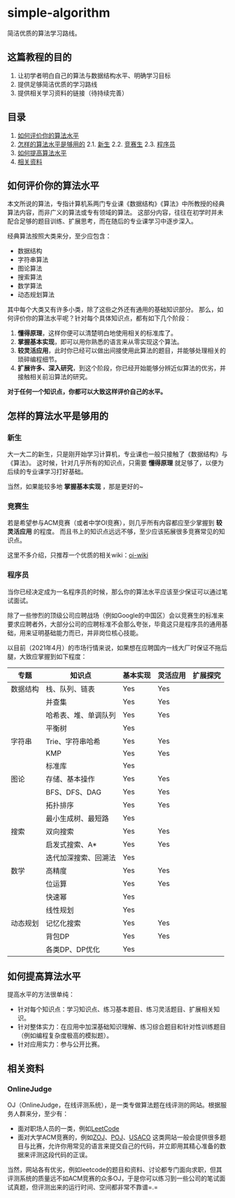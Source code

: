 # simple-algorithm
简洁优质的算法学习路线。

## 这篇教程的目的
1. 让初学者明白自己的算法与数据结构水平、明确学习目标
2. 提供足够简洁优质的学习路线
3. 提供相关学习资料的链接（待持续完善）

## 目录
1. [如何评价你的算法水平](#如何评价你的算法水平)
2. [怎样的算法水平是够用的](#怎样的算法水平是够用的)
    2.1. [新生](#新生)
    2.2. [竞赛生](#竞赛生)
    2.3. [程序员](#程序员)
3. [如何提高算法水平](#如何提高算法水平)
4. [相关资料](#相关资料)

## 如何评价你的算法水平
本文所说的算法，专指计算机系两门专业课《数据结构》《算法》中所教授的经典算法内容，而非广义的算法或专有领域的算法。
这部分内容，往往在初学时并未配合足够的题目训练、扩展思考，而在随后的专业课学习中逐步深入。

经典算法按照大类来分，至少应包含：
- 数据结构
- 字符串算法
- 图论算法
- 搜索算法
- 数学算法
- 动态规划算法

其中每个大类又有许多小类，除了这些之外还有通用的基础知识部分。
那么，如何评价你的算法水平呢？针对每个具体知识点，都有如下几个阶段：
1. **懂得原理**，这样你便可以清楚明白地使用相关的标准库了。
2. **掌握基本实现**，即可以用你熟悉的语言来从零实现这个算法。
3. **较灵活应用**，此时你已经可以做出间接使用此算法的题目，并能够处理相关的琐碎编程细节。
4. **扩展许多、深入研究**，到这个阶段，你已经开始能够分辨近似算法的优劣，并接触相关前沿算法的研究。

**对于任何一个知识点，你都可以大致这样评价自己的水平。**

## 怎样的算法水平是够用的

### 新生
大一大二的新生，只是刚开始学习计算机，专业课也一般只接触了《数据结构》与《算法》。
这时候，针对几乎所有的知识点，只需要 **懂得原理** 就足够了，以便为后续的专业课学习打好基础。

当然，如果能较多地 **掌握基本实现** ，那是更好的~

### 竞赛生
若是希望参与ACM竞赛（或者中学OI竞赛），则几乎所有内容都应至少掌握到 **较灵活应用** 的程度。
而且书上的知识点远远不够，至少应该拓展很多竞赛常见的知识点。

这里不多介绍，只推荐一个优质的相关wiki：[oi-wiki](https://oi-wiki.org/)

### 程序员
当你已经决定成为一名程序员的时候，那么你的算法水平应该至少保证可以通过笔试面试。

除了一些惨烈的顶级公司应聘战场（例如Google的中国区）会以竞赛生的标准来要求应聘者外，大部分公司的应聘标准不会那么夸张，毕竟这只是程序员的通用基础，用来证明基础能力而已，并非岗位核心技能。

以目前（2021年4月）的市场行情来说，如果想在应聘国内一线大厂时保证不拖后腿，大致应掌握到如下程度：

| 专题     | 知识点               | 基本实现 | 灵活应用 | 扩展探究 |
|----------|----------------------|----------|----------|----------|
| 数据结构 | 栈、队列、链表       | Yes      | Yes      |          |
|          | 并查集               | Yes      | Yes      |          |
|          | 哈希表、堆、单调队列 | Yes      | Yes      |          |
|          | 平衡树               | Yes      |          |          |
| 字符串   | Trie、字符串哈希     | Yes      | Yes      |          |
|          | KMP                  | Yes      | Yes      |          |
|          | 标准库               | Yes      |          |          |
| 图论     | 存储、基本操作       | Yes      | Yes      |          |
|          | BFS、DFS、DAG        | Yes      | Yes      |          |
|          | 拓扑排序             | Yes      | Yes      |          |
|          | 最小生成树、最短路   | Yes      |          |          |
| 搜索     | 双向搜索             | Yes      | Yes      |          |
|          | 启发式搜索、A*       | Yes      | Yes      |          |
|          | 迭代加深搜索、回溯法 | Yes      |          |          |
| 数学     | 高精度               | Yes      | Yes      |          |
|          | 位运算               | Yes      | Yes      |          |
|          | 快速幂               | Yes      |          |          |
|          | 线性规划             | Yes      |          |          |
| 动态规划 | 记忆化搜索           | Yes      | Yes      |          |
|          | 背包DP               | Yes      | Yes      |          |
|          | 各类DP、DP优化       | Yes      |          |          |

## 如何提高算法水平
提高水平的方法很单纯：
- 针对每个知识点：学习知识点、练习基本题目、练习灵活题目、扩展相关知识。
- 针对整体实力：在应用中加深基础知识理解、练习综合题目和针对性训练题目（例如编程复杂度极高的模拟题）。
- 针对应用实力：参与公开比赛。

## 相关资料

### OnlineJudge
OJ（OnlineJudge，在线评测系统），是一类专做算法题在线评测的网站。根据服务人群来分，至少有：
- 面对职场人员的一类，例如[LeetCode](https://leetcode.com/)
- 面对大学ACM竞赛的，例如[ZOJ](http://acm.zju.edu.cn)、[POJ](http://acm.pku.edu.cn/JudgeOnline/)、[USACO](http://ace.delos.com/usacogate)
这类网站一般会提供很多题目与比赛，允许你用常见的语言来提交自己的代码，并立即用其精心准备的数据来评测这段代码的正误。

当然，网站各有优劣，例如leetcode的题目和资料、讨论都专门面向求职，但其评测系统的质量远不如ACM竞赛的众多OJ，于是你可以练习到一些公司的笔试面试真题，但评测出来的运行时间、空间都非常不靠谱=.=

